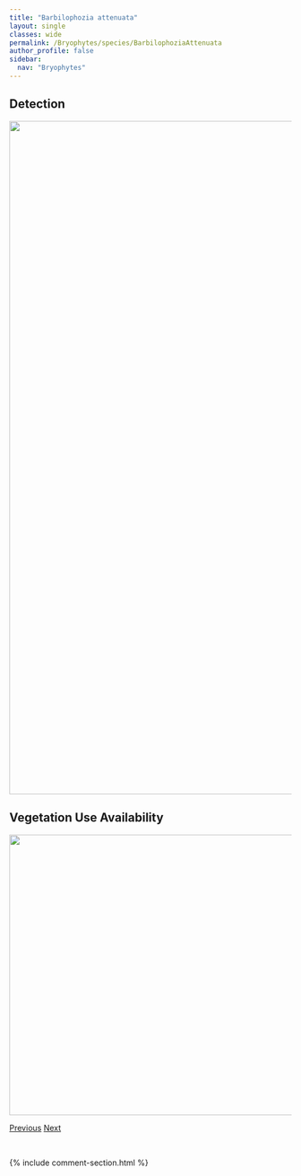 ```yaml
---
title: "Barbilophozia attenuata"
layout: single
classes: wide
permalink: /Bryophytes/species/BarbilophoziaAttenuata
author_profile: false
sidebar:
  nav: "Bryophytes"
---
```


<h2>Detection</h2>

<a href="https://drive.google.com/uc?export=view&id=11XuklSMc_wa2MrzuT8mbkOovGHVVAboY">
<img src="https://drive.google.com/uc?export=view&id=11XuklSMc_wa2MrzuT8mbkOovGHVVAboY" height = "1200" width = "800">
</a>


<h2>Vegetation Use Availability</h2>

<a href="https://drive.google.com/uc?export=view&id=16MDD9gxFCxIdsUcAIkLtv92tP2gtzwad">
<img src="https://drive.google.com/uc?export=view&id=16MDD9gxFCxIdsUcAIkLtv92tP2gtzwad" height = "500" width = "1000">
</a>


<a href="/DevelopmentWebsite/Bryophytes/species/AulacomniumTurgidum" class="pagination--pager" title="Aulacomnium turgidum">Previous</a> <a href="/DevelopmentWebsite/Bryophytes/species/BarbilophoziaBarbata" class="pagination--pager" title="Barbilophozia barbata">Next</a>

<p>&nbsp;</p>

{% include comment-section.html %}
